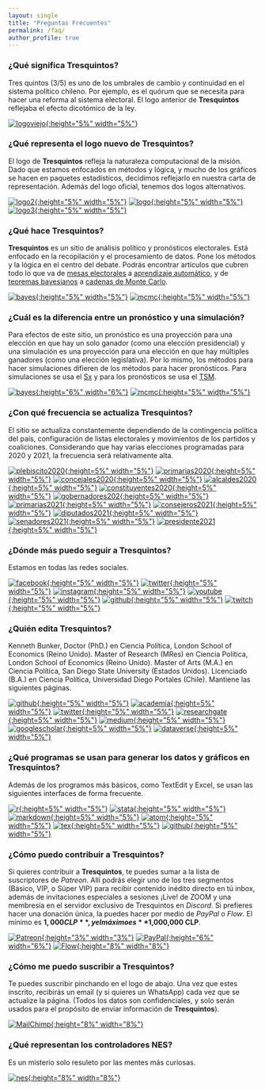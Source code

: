 ```yaml
---
layout: single
title: "Preguntas Frecuentes"
permalink: /faq/
author_profile: true
---
```



### ¿Qué significa Tresquintos?

Tres quintos (3/5) es uno de los umbrales de cambio y continuidad en el sistema político chileno. Por ejemplo, es el quórum que se necesita para hacer una reforma al sistema electoral. El logo anterior de **Tresquintos** reflejaba el efecto dicotómico de la ley.

[![logoviejo](/images/logo_viejo.png){:height="5%" width="5%"}](https://tresquintos.cl/images/logo_viejo.png)

### ¿Qué representa el logo nuevo de Tresquintos?

El logo de **Tresquintos** refleja la naturaleza computacional de la misión. Dado que estamos enfocados en métodos y lógica, y mucho de los gráficos se hacen en paquetes estadísticos, decidimos reflejarlo en nuestra carta de representación. Además del logo oficial, tenemos dos logos alternativos.

[![logo2](/images/logo_short.png){:height="5%" width="5%"}](https://tresquintos.cl/images/logo_short.png) [![logo](/images/logo.png){:height="5%" width="5%"}](https://tresquintos.cl/images/logo.png) [![logo3](/images/logo_short2.png){:height="5%" width="5%"}](https://tresquintos.cl/images/logo_short2.png)


### ¿Qué hace Tresquintos?

**Tresquintos** es un sitio de análisis político y pronósticos electorales. Está enfocado en la recopilación y el procesamiento de datos. Pone los métodos y la lógica en el centro del debate. Podrás encontrar artículos que cubren todo lo que va de [mesas electorales](https://twitter.com/kennethbunker/status/1233376890850861063) a [aprendizaje automático](https://en.wikipedia.org/wiki/Machine_learning), y de [teoremas bayesianos](https://en.wikipedia.org/wiki/Bayes%27_theorem) a [cadenas de Monte Carlo](https://en.wikipedia.org/wiki/Markov_chain_Monte_Carlo).

[![bayes](/images/bayes.png){:height="5%" width="5%"}](https://en.wikipedia.org/wiki/Bayes%27_theorem) [![mcmc](/images/mcmc.png){:height="5%" width="5%"}](https://en.wikipedia.org/wiki/Markov_chain_Monte_Carlo)


### ¿Cuál es la diferencia entre un pronóstico y una simulación?

Para efectos de este sitio, un pronóstico es una proyección para una elección en que hay un solo ganador (como una elección presidencial) y una simulación es una proyección para una elección en que hay múltiples ganadores (como una elección legislativa). Por lo mismo, los métodos para hacer simulaciones difieren de los métodos para hacer pronósticos. Para simulaciones se usa el [Sx](https://tresquintos.cl/sx/) y para los pronósticos se usa el [TSM](https://tresquintos.cl/tsm/).

[![bayes](/images/dice.png){:height="6%" width="6%"}](https://tresquintos.cl/sx/) [![mcmc](/images/dice2.png){:height="5%" width="5%"}](https://tresquintos.cl/tsm/)


### ¿Con qué frecuencia se actualiza Tresquintos?

El sitio se actualiza constantemente  dependiendo de la contingencia política del país, configuración de listas electorales y movimientos de los partidos y coaliciones. Considerando que hay varias elecciones programadas para 2020 y 2021, la frecuencia será relativamente alta.

[![plebiscito2020](/images/election1.png){:height=5%" width="5%"}](https://es.wikipedia.org/wiki/Plebiscito_nacional_de_Chile_de_2020) [![primarias2020](/images/election2.png){:height=5%" width="5%"}](https://www.servel.cl/primarias-2020/) [![concejales2020](/images/election3.png){:height=5%" width="5%"}](https://es.wikipedia.org/wiki/Elecciones_municipales_de_Chile_de_2020) [![alcaldes2020](/images/election4.png){:height=5%" width="5%"}](https://es.wikipedia.org/wiki/Elecciones_municipales_de_Chile_de_2020) [![constituyentes2020](/images/election5.png){:height=5%" width="5%"}](https://es.wikipedia.org/wiki/Elecciones_de_convencionales_constituyentes_de_Chile_de_2020) [![gobernadores202](/images/election6.png){:height=5%" width="5%"}](https://es.wikipedia.org/wiki/Elecciones_de_gobernadores_regionales_de_Chile_de_2020) [![primarias2021](/images/election7.png){:height=5%" width="5%"}](https://es.wikipedia.org/wiki/Elecciones_municipales_de_Chile_de_2020) [![consejeros2021](/images/election8.png){:height=5%" width="5%"}](https://es.wikipedia.org/wiki/Elecciones_de_consejeros_regionales_de_Chile_de_2021) [![diputados2021](/images/election9.png){:height=5%" width="5%"}](https://es.wikipedia.org/wiki/Elecciones_parlamentarias_de_Chile_de_2021) [![senadores2021](/images/election10.png){:height=5%" width="5%"}](https://es.wikipedia.org/wiki/Elecciones_parlamentarias_de_Chile_de_2021) [![presidente2021](/images/election11.png){:height=5%" width="5%"}](https://es.wikipedia.org/wiki/Elecci%C3%B3n_presidencial_de_Chile_de_2021)


### ¿Dónde más puedo seguir a Tresquintos?

Estamos en todas las redes sociales.

[![facebook](/images/facebook.png){:height="5%" width="5%"}](https://www.facebook.com/3quintos) [![twitter](/images/twitter.png){:height="5%" width="5%"}](https://www.twitter.com/tresquintos) [![instagram](/images/instagram.png){:height="5%" width="5%"}](https://www.instagram.com/tresquintos) [![youtube](/images/youtube.png){:height="5%" width="5%"}](https://www.youtube.com/channel/UCCote-kyiWk17x29X_0nsHw/) [![github](/images/github.png){:height="5%" width="5%"}](https://www.github.com/tresquintos) [![twitch](/images/twitch.png){:height="5%" width="5%"}](https://www.twitch.tv/tresquintos)


### ¿Quién edita Tresquintos?

Kenneth Bunker, Doctor (PhD.) en Ciencia Política, London School of Economics (Reino Unido). Master of Research (MRes) en Ciencia Política, London School of Economics (Reino Unido). Master of Arts (M.A.) en Ciencia Política, San Diego State University (Estados Unidos). Licenciado (B.A.) en Ciencia Política, Universidad Diego Portales (Chile). Mantiene las siguientes páginas.

[![github](/images/github.png){:height="5%" width="5%"}](https://www.github.com/kennethbunker) [![academia](/images/academia.png){:height=5%" width="5%"}](https://lse.academia.edu/KennethBunker) [![twitter](/images/twitter.png){:height="5%" width="5%"}](https://www.twitter.com/kennethbunker) [![researchgate](/images/researchgate.png){:height=5%" width="5%"}](https://www.researchgate.net/profile/Kenneth_Bunker) [![medium](/images/medium.png){:height="5%" width="5%"}](https://medium.com/@kennethbunker) [![googlescholar](/images/scholar.png){:height=5%" width="5%"}](https://scholar.google.cl/citations?user=kFHaW6wAAAAJ&hl) [![dataverse](/images/dataverse.png){:height=5%" width="5%"}](https://dataverse.harvard.edu/dataverse/kennethbunker)


### ¿Qué programas se usan para generar los datos y gráficos en Tresquintos?

Además de los programos más básicos, como TextEdit y Excel, se usan las siguientes interfaces de forma frecuente.

[![r](/images/r.png){:height=5%" width="5%"}](https://www.r-project.org/) [![stata](/images/stata.png){:height="5%" width="5%"}](https://www.stata.constantemente) [![markdown](/images/markdown.png){:height=5%" width="5%"}](https://en.wikipedia.org/wiki/Markdown) [![atom](/images/atom.png){:height="5%" width="5%"}](https://atom.io/) [![tex](/images/tex.png){:height=5%" width="5%"}](https://www.latex-project.org/get/) [![github](/images/githubdesktop.png){:height="5%" width="5%"}](https://desktop.github.com/)


### ¿Cómo puedo contribuir a Tresquintos?

Si quieres contribuir a **Tresquintos**, te puedes sumar a la lista de suscriptores de *Patreon*. Allí podrás elegir uno de los tres segmentos (Básico, VIP, o Súper VIP) para recibir contenido inédito directo en tú inbox, además de invitaciones especiales a sesiones ¡Live! de ZOOM y una membresía en el servidor exclusivo de Tresquintos en *Discord*. Si prefieres hacer una donación única, la puedes hacer por medio de *PayPal* o *Flow*. El mínimo es **$1,000 CLP**, y el máximo es **$1,000,000 CLP**.

[![Patreon](/images/patreon.png){:height="3%" width="3%"}](https://www.patreon.com/tresquintos/) [![PayPal](https://www.paypalobjects.com/webstatic/mktg/logo-center/PP_Acceptance_Marks_for_LogoCenter_76x48.png){:height="6%" width="6%"}](https://www.paypal.me/tresquintos/) [![Flow](https://www.flow.cl/img/botones/btn-donar-celeste.png){:height="8%" width="8%"}](https://www.flow.cl/btn.php?token=3vop8lw)


### ¿Cómo me puedo suscribir a Tresquintos?

Te puedes suscribir pinchando en el logo de abajo. Una vez que estes inscrito, recibirás un email (y si quieres un WhatsApp) cada vez que se actualize la página. (Todos los datos son confidenciales, y solo serán usados para el propósito de enviar información de **Tresquintos**).


[![MailChimp](/images/mailchimp.png){:height="8%" width="8%"}](https://tresquintos.us15.list-manage.com/subscribe/post?u=3a6f5773bbbc78ea5a0003f67&amp;id=8c164eff0f)


### ¿Qué representan los controladores NES?

Es un misterio solo resuleto por las mentes más curiosas.

[![nes](/images/nes.png){:height="8%" width="8%"}](https://en.wikipedia.org/wiki/Iliad#Menis)


<!-- NES -->
<script src="/js/topsecret.js"></script>


<!-- Favicon -->
<link rel="apple-touch-icon" sizes="180x180" href="/apple-touch-icon.png">
<link rel="icon" type="image/png" sizes="32x32" href="/favicon-32x32.png">
<link rel="icon" type="image/png" sizes="16x16" href="/favicon-16x16.png">
<link rel="manifest" href="/site.webmanifest">
<link rel="mask-icon" href="/safari-pinned-tab.svg" color="#5bbad5">
<meta name="msapplication-TileColor" content="#b91d47">
<meta name="theme-color" content="#ffffff">
